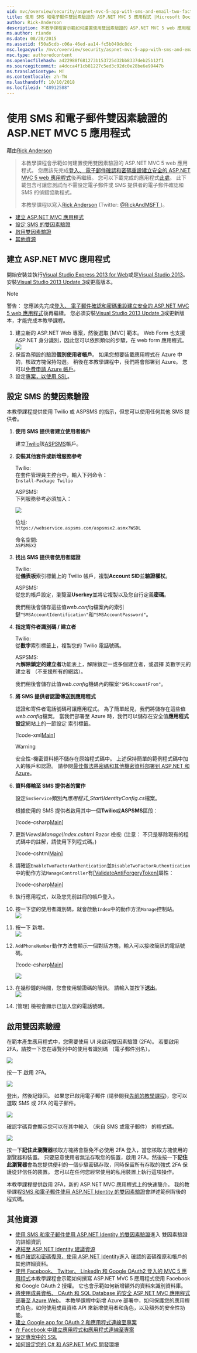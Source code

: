 ```yaml
---
uid: mvc/overview/security/aspnet-mvc-5-app-with-sms-and-email-two-factor-authentication
title: 使用 SMS 和電子郵件雙因素驗證的 ASP.NET MVC 5 應用程式 |Microsoft Docs
author: Rick-Anderson
description: 本教學課程會示範如何建置使用雙因素驗證的 ASP.NET MVC 5 web 應用程式。 您應該先完成建立安全的 ASP.NET MVC 5 web 應用程式...
ms.author: riande
ms.date: 08/20/2015
ms.assetid: f50a5cdb-c06a-46ed-aa14-fc5b049dc8dc
msc.legacyurl: /mvc/overview/security/aspnet-mvc-5-app-with-sms-and-email-two-factor-authentication
msc.type: authoredcontent
ms.openlocfilehash: a422988f681273b153725d32bb8337deb25b12f1
ms.sourcegitcommit: a4dcca4f1cb81227c5ed3c92dc0e28be6e99447b
ms.translationtype: MT
ms.contentlocale: zh-TW
ms.lasthandoff: 10/10/2018
ms.locfileid: "48912588"
---
```

<a name="aspnet-mvc-5-app-with-sms-and-email-two-factor-authentication"></a>使用 SMS 和電子郵件雙因素驗證的 ASP.NET MVC 5 應用程式
====================
藉由[Rick Anderson]((https://twitter.com/RickAndMSFT))

> 本教學課程會示範如何建置使用雙因素驗證的 ASP.NET MVC 5 web 應用程式。 您應該先完成[登入、 電子郵件確認和密碼重設建立安全的 ASP.NET MVC 5 web 應用程式](create-an-aspnet-mvc-5-web-app-with-email-confirmation-and-password-reset.md)後再繼續。 您可以下載完成的應用程式[此處](https://code.msdn.microsoft.com/MVC-5-with-2FA-email-8f26d952)。 此下載包含可讓您測試而不需設定電子郵件或 SMS 提供者的電子郵件確認和 SMS 的偵錯協助程式。
> 
> 本教學課程以寫入[Rick Anderson](https://blogs.msdn.com/rickAndy) (Twitter: [ @RickAndMSFT ](https://twitter.com/RickAndMSFT) )。


- [建立 ASP.NET MVC 應用程式](#createMvc)
- [設定 SMS 的雙因素驗證](#SMS)
- [啟用雙因素驗證](#enable2)
- [其他資源](#addRes)

<a id="createMvc"></a>
## <a name="create-an-aspnet-mvc-app"></a>建立 ASP.NET MVC 應用程式

開始安裝並執行[Visual Studio Express 2013 for Web](https://go.microsoft.com/fwlink/?LinkId=299058)或是[Visual Studio 2013](https://go.microsoft.com/fwlink/?LinkId=306566)。 安裝[Visual Studio 2013 Update 3](https://go.microsoft.com/fwlink/?LinkId=390465)或更高版本。

> [!NOTE]
> 警告： 您應該先完成[登入、 電子郵件確認和密碼重設建立安全的 ASP.NET MVC 5 web 應用程式](create-an-aspnet-mvc-5-web-app-with-email-confirmation-and-password-reset.md)後再繼續。 您必須安裝[Visual Studio 2013 Update 3](https://go.microsoft.com/fwlink/?LinkId=390465)或更新版本，才能完成本教學課程。


1. 建立新的 ASP.NET Web 專案，然後選取 [MVC] 範本。 Web Form 也支援 ASP.NET 身分識別，因此您可以依照類似的步驟，在 web form 應用程式。  
    ![](aspnet-mvc-5-app-with-sms-and-email-two-factor-authentication/_static/image1.png)
2. 保留為預設的驗證**個別使用者帳戶**。 如果您想要裝載應用程式在 Azure 中的，核取方塊保持勾選。 稍後在本教學課程中，我們將會部署到 Azure。 您可以[免費申請 Azure 帳戶](https://azure.microsoft.com/pricing/free-trial/?WT.mc_id=A261C142F)。
3. 設定[專案，以使用 SSL](create-an-aspnet-mvc-5-app-with-facebook-and-google-oauth2-and-openid-sign-on.md)。

<a id="SMS"></a>
## <a name="set-up-sms-for-two-factor-authentication"></a>設定 SMS 的雙因素驗證

本教學課程提供使用 Twilio 或 ASPSMS 的指示，但您可以使用任何其他 SMS 提供者。

1. **使用 SMS 提供者建立使用者帳戶**  
  
   建立[Twilio](https://www.twilio.com/try-twilio)該[ASPSMS](https://www.aspsms.com/asp.net/identity/testcredits/)帳戶。
2. **安裝其他套件或新增服務參考**  
  
   Twilio:  
   在套件管理員主控台中，輸入下列命令：  
    `Install-Package Twilio`  
  
   ASPSMS:  
   下列服務參考必須加入：  
  
    ![](aspnet-mvc-5-app-with-sms-and-email-two-factor-authentication/_static/image2.png)  
  
   位址:  
    `https://webservice.aspsms.com/aspsmsx2.asmx?WSDL`  
  
   命名空間:  
    `ASPSMSX2`
3. **找出 SMS 提供者使用者認證**  
  
   Twilio:  
   從**儀表板**索引標籤上的 Twilio 帳戶，複製**Account SID**並**驗證權杖**。  
  
   ASPSMS:  
   從您的帳戶設定，瀏覽至**Userkey**並將它複製以及您自行定義**密碼**。  
  
   我們稍後會儲存這些值*web.config*檔案內的索引鍵`"SMSAccountIdentification"`和`"SMSAccountPassword"`。
4. **指定寄件者識別碼 / 建立者**  
  
   Twilio:  
   從**數字**索引標籤上，複製您的 Twilio 電話號碼。  
  
   ASPSMS:  
   內**解除鎖定的建立者**功能表上，解除鎖定一或多個建立者，或選擇 英數字元的建立者 （不支援所有的網路）。  
  
   我們稍後會儲存此值*web.config*機碼內的檔案`"SMSAccountFrom"`。
5. **將 SMS 提供者認證傳送到應用程式**  
  
   認證和寄件者電話號碼可讓應用程式。 為了簡單起見，我們將儲存在這些值*web.config*檔案。 當我們部署至 Azure 時，我們可以儲存在安全值**應用程式設定**網站上的一節設定 索引標籤。 

    [!code-xml[Main](aspnet-mvc-5-app-with-sms-and-email-two-factor-authentication/samples/sample1.xml?highlight=8-10)]

    > [!WARNING]
    > 安全性-機密資料絕不儲存在原始程式碼中。 上述保持簡單的範例程式碼中加入的帳戶和認證。 請參閱[最佳做法將密碼和其他機密資料部署到 ASP.NET 和 Azure](../../../identity/overview/features-api/best-practices-for-deploying-passwords-and-other-sensitive-data-to-aspnet-and-azure.md)。
6. **資料傳輸至 SMS 提供者的實作**  
  
   設定`SmsService`類別內*應用程式\_Start\IdentityConfig.cs*檔案。  
  
   根據使用的 SMS 提供者啟用其中一個**Twilio**或**ASPSMS**區段： 

    [!code-csharp[Main](aspnet-mvc-5-app-with-sms-and-email-two-factor-authentication/samples/sample2.cs)]
7. 更新*Views\Manage\Index.cshtml* Razor 檢視: (注意： 不只是移除現有的程式碼中的註解，請使用下列程式碼。)  

    [!code-cshtml[Main](aspnet-mvc-5-app-with-sms-and-email-two-factor-authentication/samples/sample3.cshtml?highlight=29-66)]
8. 請確認`EnableTwoFactorAuthentication`並`DisableTwoFactorAuthentication`中的動作方法`ManageController`有[[ValidateAntiForgeryToken]](https://msdn.microsoft.com/library/system.web.mvc.validateantiforgerytokenattribute(v=vs.118).aspx)屬性：  

    [!code-csharp[Main](aspnet-mvc-5-app-with-sms-and-email-two-factor-authentication/samples/sample4.cs?highlight=3,16)]
9. 執行應用程式，以及您先前註冊的帳戶登入。
10. 按一下您的使用者識別碼，就會啟動`Index`中的動作方法`Manage`控制站。  
    ![](aspnet-mvc-5-app-with-sms-and-email-two-factor-authentication/_static/image3.png)
11. 按一下 新增。  
    ![](aspnet-mvc-5-app-with-sms-and-email-two-factor-authentication/_static/image4.png)
12. `AddPhoneNumber`動作方法會顯示一個對話方塊，輸入可以接收簡訊的電話號碼。

    [!code-csharp[Main](aspnet-mvc-5-app-with-sms-and-email-two-factor-authentication/samples/sample5.cs)]

    ![](aspnet-mvc-5-app-with-sms-and-email-two-factor-authentication/_static/image5.png)
13. 在幾秒鐘的時間，您會使用驗證碼的簡訊。 請輸入並按下**送出**。  
    ![](aspnet-mvc-5-app-with-sms-and-email-two-factor-authentication/_static/image6.png)
14. [管理] 檢視會顯示已加入您的電話號碼。

<a id="enable2"></a>
## <a name="enable-two-factor-authentication"></a>啟用雙因素驗證

在範本產生應用程式中，您需要使用 UI 來啟用雙因素驗證 (2FA)。 若要啟用 2FA，請按一下您在導覽列中的使用者識別碼 （電子郵件別名）。

![](aspnet-mvc-5-app-with-sms-and-email-two-factor-authentication/_static/image7.png)

按一下 啟用 2FA。

![](aspnet-mvc-5-app-with-sms-and-email-two-factor-authentication/_static/image8.png)

登出，然後記錄回。 如果您已啟用電子郵件 (請參閱我[先前的教學課程](../../../identity/overview/features-api/account-confirmation-and-password-recovery-with-aspnet-identity.md))，您可以選取 SMS 或 2FA 的電子郵件。

![](aspnet-mvc-5-app-with-sms-and-email-two-factor-authentication/_static/image9.png)

確認字碼頁會顯示您可以在其中輸入 （來自 SMS 或電子郵件） 的程式碼。

![](aspnet-mvc-5-app-with-sms-and-email-two-factor-authentication/_static/image10.png)

按一下**記住此瀏覽器**核取方塊將會豁免不必使用 2FA 登入，當您核取方塊使用的瀏覽器和裝置。 只要惡意使用者無法存取您的裝置，啟用 2FA，然後按一下**記住此瀏覽器**會為您提供便利的一個步驟密碼存取，同時保留所有存取的強式 2FA 保護從非信任的裝置。 您可以在任何您經常使用的私用裝置上執行這項操作。

本教學課程提供啟用 2FA，新的 ASP.NET MVC 應用程式上的快速簡介。 我的教學課程[SMS 和電子郵件使用 ASP.NET Identity 的雙因素驗證](../../../identity/overview/features-api/two-factor-authentication-using-sms-and-email-with-aspnet-identity.md)會詳述範例背後的程式碼。

<a id="addRes"></a>
## <a name="additional-resources"></a>其他資源

- [使用 SMS 和電子郵件使用 ASP.NET Identity 的雙因素驗證](../../../identity/overview/features-api/two-factor-authentication-using-sms-and-email-with-aspnet-identity.md)進入 雙因素驗證的詳細資訊
- [連結至 ASP.NET Identity 建議資源](../../../identity/overview/getting-started/aspnet-identity-recommended-resources.md)
- [帳戶確認和密碼復原，使用 ASP.NET Identity](../../../identity/overview/features-api/account-confirmation-and-password-recovery-with-aspnet-identity.md)進入 確認的密碼復原和帳戶的其他詳細資料。
- [使用 Facebook、 Twitter、 LinkedIn 和 Google OAuth2 登入的 MVC 5 應用程式](create-an-aspnet-mvc-5-app-with-facebook-and-google-oauth2-and-openid-sign-on.md)本教學課程會示範如何撰寫 ASP.NET MVC 5 應用程式使用 Facebook 和 Google OAuth 2 授權。 它也會示範如何新增額外的資料來識別資料庫。
- [將使用成員資格、 OAuth 和 SQL Database 的安全 ASP.NET MVC 應用程式部署至 Azure Web](https://docs.microsoft.com/aspnet/core/security/authorization/secure-data)。 本教學課程中新增 Azure 部署中，如何保護您的應用程式角色，如何使用成員資格 API 來新增使用者和角色，以及額外的安全性功能。
- [建立 Google app for OAuth 2 和應用程式連線至專案](create-an-aspnet-mvc-5-app-with-facebook-and-google-oauth2-and-openid-sign-on.md#goog)
- [在 Facebook 中建立應用程式和應用程式連線至專案](create-an-aspnet-mvc-5-app-with-facebook-and-google-oauth2-and-openid-sign-on.md#fb)
- [設定專案中的 SSL](create-an-aspnet-mvc-5-app-with-facebook-and-google-oauth2-and-openid-sign-on.md#ssl)
- [如何設定您的 C# 和 ASP.NET MVC 開發環境](https://www.twilio.com/docs/usage/tutorials/how-to-set-up-your-csharp-and-asp-net-mvc-development-environment)

